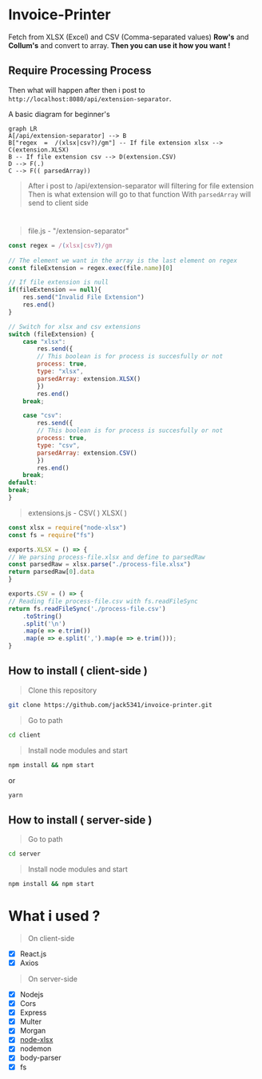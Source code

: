 # Invoice-Printer
Fetch from XLSX (Excel) and CSV (Comma-separated values) **Row's**  and **Collum's** and convert to array.
**Then you can use it how you want !**

## Require Processing Process
Then what will happen after then i post  to `http://localhost:8080/api/extension-separator`.

A basic diagram for beginner's  

```mermaid
graph LR
A[/api/extension-separator] --> B
B["regex  =  /(xlsx|csv?)/gm"] -- If file extension xlsx --> C(extension.XLSX)
B -- If file extension csv --> D(extension.CSV)
D --> F(.)
C --> F(( parsedArray))
```

>  After i post to /api/extension-separator will filtering for file extension
> Then is what extension will go to that function
>With `parsedArray` will send to client side
#
> file.js - "/extension-separator"
```js
const regex = /(xlsx|csv?)/gm
	
// The element we want in the array is the last element on regex
const fileExtension = regex.exec(file.name)[0]

// If file extension is null
if(fileExtension == null){
	res.send("Invalid File Extension")
	res.end()
}

// Switch for xlsx and csv extensions
switch (fileExtension) {
	case "xlsx":
		res.send({
		// This boolean is for process is succesfully or not 
		process: true,
		type: "xlsx",
		parsedArray: extension.XLSX()
		})
		res.end()
	break;

	case "csv":
		res.send({
		// This boolean is for process is succesfully or not 
		process: true,
		type: "csv",
		parsedArray: extension.CSV()
		})
		res.end()
	break;
default:
break;
}
```

>extensions.js - CSV( ) XLSX( )
```js
const xlsx = require("node-xlsx")
const fs = require("fs")

exports.XLSX = () => {
// We parsing process-file.xlsx and define to parsedRaw
const parsedRaw = xlsx.parse("./process-file.xlsx")
return parsedRaw[0].data
}

exports.CSV = () => {
// Reading file process-file.csv with fs.readFileSync 
return fs.readFileSync('./process-file.csv')
	.toString()
	.split('\n')
	.map(e => e.trim())
	.map(e => e.split(',').map(e => e.trim()));
}
```
## How to install ( client-side )

> Clone this repository
```sh
git clone https://github.com/jack5341/invoice-printer.git
```
> Go to path
```sh
cd client
```
>Install node modules and start
```sh
npm install && npm start
```

or

```sh
yarn
```

## How to install ( server-side )
> Go to path
```sh
cd server
```
> Install node modules and start
```sh
npm install && npm start
```   

# What i used ? 
> On client-side 
- [x] React.js
- [x] Axios
> On server-side
- [x] Nodejs
- [x] Cors
- [x] Express
- [x] Multer
- [x] Morgan
- [x] [node-xlsx](https://www.npmjs.com/package/node-xlsx)
- [x] nodemon
- [x] body-parser
- [x] fs
